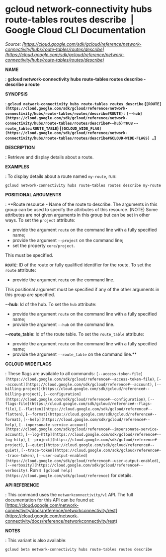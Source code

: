 # gcloud network-connectivity hubs route-tables routes describe  |  Google Cloud CLI Documentation

*Source: [https://cloud.google.com/sdk/gcloud/reference/network-connectivity/hubs/route-tables/routes/describe](https://cloud.google.com/sdk/gcloud/reference/network-connectivity/hubs/route-tables/routes/describe)*

**NAME**

: **gcloud network-connectivity hubs route-tables routes describe - describe a route**

**SYNOPSIS**

: **`gcloud network-connectivity hubs route-tables routes describe` (`[ROUTE](https://cloud.google.com/sdk/gcloud/reference/network-connectivity/hubs/route-tables/routes/describe#ROUTE)` : `[--hub](https://cloud.google.com/sdk/gcloud/reference/network-connectivity/hubs/route-tables/routes/describe#--hub)`=`HUB` `--route_table`=`ROUTE_TABLE`) [`[GCLOUD_WIDE_FLAG](https://cloud.google.com/sdk/gcloud/reference/network-connectivity/hubs/route-tables/routes/describe#GCLOUD-WIDE-FLAGS) …`]**

**DESCRIPTION**

: Retrieve and display details about a route.

**EXAMPLES**

: To display details about a route named
``my-route``, run:

```
gcloud network-connectivity hubs route-tables routes describe my-route
```

**POSITIONAL ARGUMENTS**

: **Route resource - Name of the route to describe. The arguments in this group can
be used to specify the attributes of this resource. (NOTE) Some attributes are
not given arguments in this group but can be set in other ways.
To set the `project` attribute:

- provide the argument `route` on the command line with a fully
specified name;
- provide the argument `--project` on the command line;
- set the property `core/project`.

This must be specified.

**`ROUTE`**:
ID of the route or fully qualified identifier for the route.
To set the `route` attribute:

- provide the argument `route` on the command line.

This positional argument must be specified if any of the other arguments in this
group are specified.

**--hub**:
Id of the hub.
To set the `hub` attribute:

- provide the argument `route` on the command line with a fully
specified name;
- provide the argument `--hub` on the command line.

**--route_table**:
Id of the route table.
To set the `route_table` attribute:

- provide the argument `route` on the command line with a fully
specified name;
- provide the argument `--route_table` on the command line.**

**GCLOUD WIDE FLAGS**

: These flags are available to all commands: `[--access-token-file](https://cloud.google.com/sdk/gcloud/reference#--access-token-file)`,
`[--account](https://cloud.google.com/sdk/gcloud/reference#--account)`, `[--billing-project](https://cloud.google.com/sdk/gcloud/reference#--billing-project)`,
`[--configuration](https://cloud.google.com/sdk/gcloud/reference#--configuration)`,
`[--flags-file](https://cloud.google.com/sdk/gcloud/reference#--flags-file)`,
`[--flatten](https://cloud.google.com/sdk/gcloud/reference#--flatten)`, `[--format](https://cloud.google.com/sdk/gcloud/reference#--format)`, `[--help](https://cloud.google.com/sdk/gcloud/reference#--help)`, `[--impersonate-service-account](https://cloud.google.com/sdk/gcloud/reference#--impersonate-service-account)`,
`[--log-http](https://cloud.google.com/sdk/gcloud/reference#--log-http)`,
`[--project](https://cloud.google.com/sdk/gcloud/reference#--project)`, `[--quiet](https://cloud.google.com/sdk/gcloud/reference#--quiet)`, `[--trace-token](https://cloud.google.com/sdk/gcloud/reference#--trace-token)`, `[--user-output-enabled](https://cloud.google.com/sdk/gcloud/reference#--user-output-enabled)`,
`[--verbosity](https://cloud.google.com/sdk/gcloud/reference#--verbosity)`.
Run `$ [gcloud help](https://cloud.google.com/sdk/gcloud/reference)` for details.

**API REFERENCE**

: This command uses the `networkconnectivity/v1` API. The full
documentation for this API can be found at: [https://cloud.google.com/network-connectivity/docs/reference/networkconnectivity/rest](https://cloud.google.com/network-connectivity/docs/reference/networkconnectivity/rest)

**NOTES**

: This variant is also available:

```
gcloud beta network-connectivity hubs route-tables routes describe
```